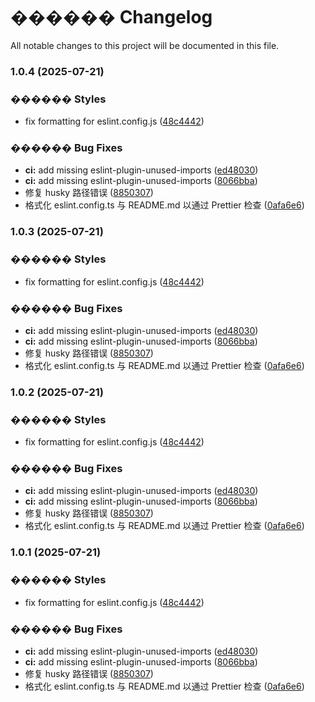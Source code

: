 # ������ Changelog

All notable changes to this project will be documented in this file.
### 1.0.4 (2025-07-21)


### ������ Styles

* fix formatting for eslint.config.js ([48c4442](https://github.com/<your-org>/<your-repo>/commit/48c4442146b8a70405be74ed04117a2e8713a5a5))


### ������ Bug Fixes

* **ci:** add missing eslint-plugin-unused-imports ([ed48030](https://github.com/<your-org>/<your-repo>/commit/ed480301b0b528567dc78b8b76b9889084c475db))
* **ci:** add missing eslint-plugin-unused-imports ([8066bba](https://github.com/<your-org>/<your-repo>/commit/8066bbac9e2ea1edc076887b291af95ab9e05013))
* 修复 husky 路径错误 ([8850307](https://github.com/<your-org>/<your-repo>/commit/885030765d80c09bc588af581baa57109c69af8b))
* 格式化 eslint.config.ts 与 README.md 以通过 Prettier 检查 ([0afa6e6](https://github.com/<your-org>/<your-repo>/commit/0afa6e691e5e8ec967bc6ac4dfecf3921118aabe))

### 1.0.3 (2025-07-21)


### ������ Styles

* fix formatting for eslint.config.js ([48c4442](https://github.com/<your-org>/<your-repo>/commit/48c4442146b8a70405be74ed04117a2e8713a5a5))


### ������ Bug Fixes

* **ci:** add missing eslint-plugin-unused-imports ([ed48030](https://github.com/<your-org>/<your-repo>/commit/ed480301b0b528567dc78b8b76b9889084c475db))
* **ci:** add missing eslint-plugin-unused-imports ([8066bba](https://github.com/<your-org>/<your-repo>/commit/8066bbac9e2ea1edc076887b291af95ab9e05013))
* 修复 husky 路径错误 ([8850307](https://github.com/<your-org>/<your-repo>/commit/885030765d80c09bc588af581baa57109c69af8b))
* 格式化 eslint.config.ts 与 README.md 以通过 Prettier 检查 ([0afa6e6](https://github.com/<your-org>/<your-repo>/commit/0afa6e691e5e8ec967bc6ac4dfecf3921118aabe))

### 1.0.2 (2025-07-21)


### ������ Styles

* fix formatting for eslint.config.js ([48c4442](https://github.com/<your-org>/<your-repo>/commit/48c4442146b8a70405be74ed04117a2e8713a5a5))


### ������ Bug Fixes

* **ci:** add missing eslint-plugin-unused-imports ([ed48030](https://github.com/<your-org>/<your-repo>/commit/ed480301b0b528567dc78b8b76b9889084c475db))
* **ci:** add missing eslint-plugin-unused-imports ([8066bba](https://github.com/<your-org>/<your-repo>/commit/8066bbac9e2ea1edc076887b291af95ab9e05013))
* 修复 husky 路径错误 ([8850307](https://github.com/<your-org>/<your-repo>/commit/885030765d80c09bc588af581baa57109c69af8b))
* 格式化 eslint.config.ts 与 README.md 以通过 Prettier 检查 ([0afa6e6](https://github.com/<your-org>/<your-repo>/commit/0afa6e691e5e8ec967bc6ac4dfecf3921118aabe))

### 1.0.1 (2025-07-21)


### ������ Styles

* fix formatting for eslint.config.js ([48c4442](https://github.com/<your-org>/<your-repo>/commit/48c4442146b8a70405be74ed04117a2e8713a5a5))


### ������ Bug Fixes

* **ci:** add missing eslint-plugin-unused-imports ([ed48030](https://github.com/<your-org>/<your-repo>/commit/ed480301b0b528567dc78b8b76b9889084c475db))
* **ci:** add missing eslint-plugin-unused-imports ([8066bba](https://github.com/<your-org>/<your-repo>/commit/8066bbac9e2ea1edc076887b291af95ab9e05013))
* 修复 husky 路径错误 ([8850307](https://github.com/<your-org>/<your-repo>/commit/885030765d80c09bc588af581baa57109c69af8b))
* 格式化 eslint.config.ts 与 README.md 以通过 Prettier 检查 ([0afa6e6](https://github.com/<your-org>/<your-repo>/commit/0afa6e691e5e8ec967bc6ac4dfecf3921118aabe))
